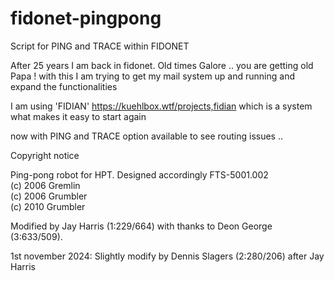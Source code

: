 # fidonet-pingpong
Script for PING and TRACE within FIDONET

After 25 years I am back in fidonet. Old times Galore .. you are getting old Papa !
with this I am trying to get my mail system up and running and expand the functionalities

I am using 'FIDIAN' https://kuehlbox.wtf/projects,fidian
which is a system what makes it easy to start again

now with PING and TRACE option available to see routing issues .. 

Copyright notice

 Ping-pong robot for HPT. Designed accordingly FTS-5001.002\
 (c) 2006 Gremlin\
 (c) 2006 Grumbler\
 (c) 2010 Grumbler

 Modified by Jay Harris (1:229/664) with thanks to
 Deon George (3:633/509).

 1st november 2024:
 Slightly modify by Dennis Slagers (2:280/206) after Jay Harris
